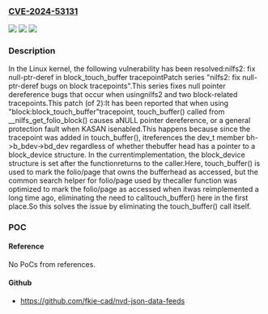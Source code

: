 ### [CVE-2024-53131](https://cve.mitre.org/cgi-bin/cvename.cgi?name=CVE-2024-53131)
![](https://img.shields.io/static/v1?label=Product&message=Linux&color=blue)
![](https://img.shields.io/static/v1?label=Version&message=5305cb830834%3C%20085556bf8c70%20&color=brighgreen)
![](https://img.shields.io/static/v1?label=Vulnerability&message=n%2Fa&color=brighgreen)

### Description

In the Linux kernel, the following vulnerability has been resolved:nilfs2: fix null-ptr-deref in block_touch_buffer tracepointPatch series "nilfs2: fix null-ptr-deref bugs on block tracepoints".This series fixes null pointer dereference bugs that occur when usingnilfs2 and two block-related tracepoints.This patch (of 2):It has been reported that when using "block:block_touch_buffer"tracepoint, touch_buffer() called from __nilfs_get_folio_block() causes aNULL pointer dereference, or a general protection fault when KASAN isenabled.This happens because since the tracepoint was added in touch_buffer(), itreferences the dev_t member bh->b_bdev->bd_dev regardless of whether thebuffer head has a pointer to a block_device structure.  In the currentimplementation, the block_device structure is set after the functionreturns to the caller.Here, touch_buffer() is used to mark the folio/page that owns the bufferhead as accessed, but the common search helper for folio/page used by thecaller function was optimized to mark the folio/page as accessed when itwas reimplemented a long time ago, eliminating the need to calltouch_buffer() here in the first place.So this solves the issue by eliminating the touch_buffer() call itself.

### POC

#### Reference
No PoCs from references.

#### Github
- https://github.com/fkie-cad/nvd-json-data-feeds

